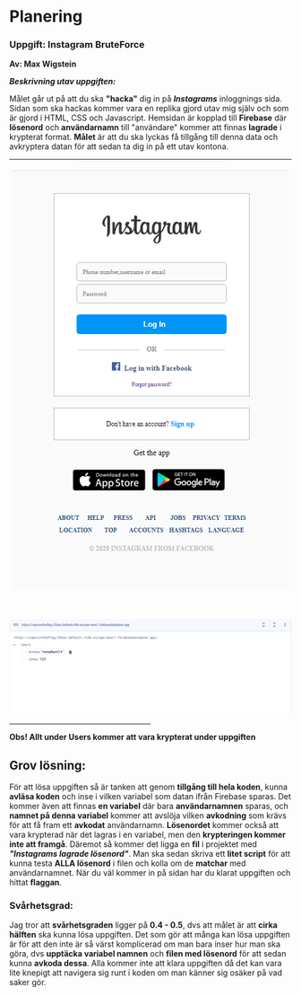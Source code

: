 # Planering

### Uppgift: Instagram BruteForce

**Av: Max Wigstein**

**_Beskrivning utav uppgiften:_**

Målet går ut på att du ska **"hacka"** dig in på _**Instagrams**_ inloggnings sida. Sidan som ska hackas kommer vara en replika gjord utav mig själv och som är gjord i HTML, CSS och Javascript. Hemsidan är kopplad till **Firebase** där **lösenord** och **användarnamn** till "användare" kommer att finnas **lagrade** i krypterat format. **Målet** är att du ska lyckas få tillgång till denna data och avkryptera datan för att sedan ta dig in på ett utav kontona.

<hr>

<div style="text-align:center;">
    <img src="186700307-71116ff0-fe4c-43b1-be2a-3576f692ab75.png" alt="Bild på Instagram inloggning">
</div>

<div style="text-align: center; margin-top: 50px">
    <img src="image.png" alt="Firebase">
    <hr style="width: 50%;">
</div>

**Obs! Allt under Users kommer att vara krypterat under uppgiften**

## Grov lösning:

För att lösa uppgiften så är tanken att genom **tillgång till hela koden**, kunna **avläsa koden** och inse i vilken variabel som datan ifrån Firebase sparas. Det kommer även att finnas **en variabel** där bara **användarnamnen** sparas, och **namnet på denna variabel** kommer att avslöja vilken **avkodning** som krävs för att få fram ett **avkodat** användarnamn. **Lösenordet** kommer också att vara krypterad när det lagras i en variabel, men den **krypteringen kommer inte att framgå**. Däremot så kommer det ligga en **fil** i projektet med **_"Instagrams lagrade lösenord"_**. Man ska sedan skriva ett **litet script** för att kunna testa **ALLA lösenord** i filen och kolla om de **matchar** med användarnamnet. När du väl kommer in på sidan har du klarat uppgiften och hittat **flaggan**.

### Svårhetsgrad:

Jag tror att **svårhetsgraden** ligger på **0.4 - 0.5**, dvs att målet är att **cirka hälften** ska kunna lösa uppgiften. Det som gör att många kan lösa uppgiften är för att den inte är så värst komplicerad om man bara inser hur man ska göra, dvs **upptäcka variabel namnen** och **filen med lösenord** för att sedan kunna **avkoda dessa**. Alla kommer inte att klara uppgiften då det kan vara lite knepigt att navigera sig runt i koden om man känner sig osäker på vad saker gör.
